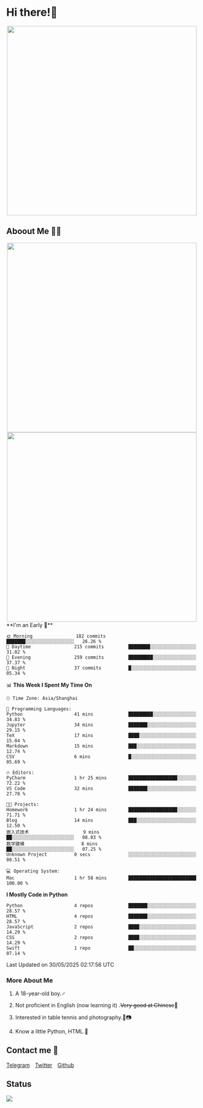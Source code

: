 # Hi there!🎉

<div align=center><img src="https://count.getloli.com/get/@Cicada000?theme=moebooru" width=500px></div>

## Aboout Me 👀💦

<div align=center>
<img src="https://github-readme-stats.vercel.app/api?username=Cicada000&show_icons=true&theme=tokyonight" width=500px>
<br>
<img src="https://github-readme-stats.vercel.app/api/top-langs/?username=Cicada000&show_icons=true&theme=tokyonight&layout=compact" width=500px>
</div>
<!--START_SECTION:waka-->
**I'm an Early 🐤** 

```text
🌞 Morning                182 commits         ███████░░░░░░░░░░░░░░░░░░   26.26 % 
🌆 Daytime                215 commits         ████████░░░░░░░░░░░░░░░░░   31.02 % 
🌃 Evening                259 commits         █████████░░░░░░░░░░░░░░░░   37.37 % 
🌙 Night                  37 commits          █░░░░░░░░░░░░░░░░░░░░░░░░   05.34 % 
```


📊 **This Week I Spent My Time On** 

```text
🕑︎ Time Zone: Asia/Shanghai

💬 Programming Languages: 
Python                   41 mins             █████████░░░░░░░░░░░░░░░░   34.83 % 
Jupyter                  34 mins             ███████░░░░░░░░░░░░░░░░░░   29.15 % 
TeX                      17 mins             ████░░░░░░░░░░░░░░░░░░░░░   15.04 % 
Markdown                 15 mins             ███░░░░░░░░░░░░░░░░░░░░░░   12.74 % 
CSV                      6 mins              █░░░░░░░░░░░░░░░░░░░░░░░░   05.69 % 

🔥 Editors: 
PyCharm                  1 hr 25 mins        ██████████████████░░░░░░░   72.22 % 
VS Code                  32 mins             ███████░░░░░░░░░░░░░░░░░░   27.78 % 

🐱‍💻 Projects: 
Homework                 1 hr 24 mins        ██████████████████░░░░░░░   71.71 % 
Blog                     14 mins             ███░░░░░░░░░░░░░░░░░░░░░░   12.50 % 
嵌入式技术                    9 mins              ██░░░░░░░░░░░░░░░░░░░░░░░   08.03 % 
数学建模                     8 mins              ██░░░░░░░░░░░░░░░░░░░░░░░   07.25 % 
Unknown Project          0 secs              ░░░░░░░░░░░░░░░░░░░░░░░░░   00.51 % 

💻 Operating System: 
Mac                      1 hr 58 mins        █████████████████████████   100.00 % 
```

**I Mostly Code in Python** 

```text
Python                   4 repos             ███████░░░░░░░░░░░░░░░░░░   28.57 % 
HTML                     4 repos             ███████░░░░░░░░░░░░░░░░░░   28.57 % 
JavaScript               2 repos             ████░░░░░░░░░░░░░░░░░░░░░   14.29 % 
CSS                      2 repos             ████░░░░░░░░░░░░░░░░░░░░░   14.29 % 
Swift                    1 repo              ██░░░░░░░░░░░░░░░░░░░░░░░   07.14 % 
```




 Last Updated on 30/05/2025 02:17:56 UTC
<!--END_SECTION:waka-->

### More About Me

1. A 18-year-old boy.♂

2. Not proficient in English (now learning it) .~~Very good at Chinese~~🤣

3. Interested in table tennis and photography.🏓📷

4. Know a little Python, HTML.🐍


## Contact me 💬

[Telegram](https://t.me/CicadaLYW)&emsp;[Twitter](https://twitter.com/Cicada0001)&emsp;[Github](https://github.com/Cicada000)

## Status
<img src="https://weather-icon.journeyad.repl.co/@hangzhou?v=1" align="left">







